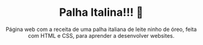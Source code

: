 <h1 align = center>Palha Italina!!! 🌼 </h1>
<p align = center>Página web com a receita de uma palha italiana de leite ninho de óreo, feita com HTML e CSS, para aprender a desenvolver websites.</p>
